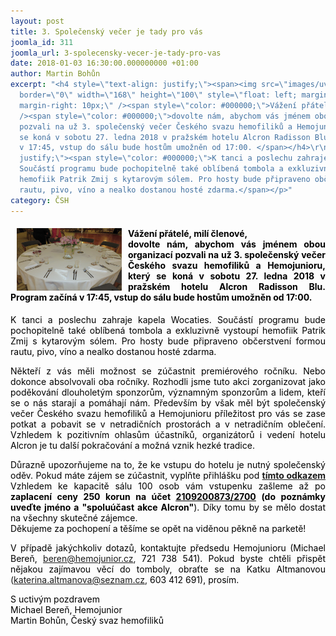 ```yaml
---
layout: post
title: 3. Společenský večer je tady pro vás
joomla_id: 311
joomla_url: 3-spolecensky-vecer-je-tady-pro-vas
date: 2018-01-03 16:30:00.000000000 +01:00
author: Martin Bohůn
excerpt: "<h4 style=\"text-align: justify;\"><span><img src=\"images/uvodnik-clanku-foto/spoleensk%20veer%202017%202.jpg\"
  border=\"0\" width=\"168\" height=\"100\" style=\"float: left; margin-left: 10px;
  margin-right: 10px;\" /><span style=\"color: #000000;\">Vážení přátelé, milí členové,</span></span><br
  /><span style=\"color: #000000;\">dovolte nám, abychom vás jménem obou organizací
  pozvali na už 3. společenský večer Českého svazu hemofiliků a Hemojunioru, který
  se koná v sobotu 27. ledna 2018 v pražském hotelu Alcron Radisson Blu. Program začíná
  v 17:45, vstup do sálu bude hostům umožněn od 17:00. </span></h4>\r\n<p style=\"text-align:
  justify;\"><span style=\"color: #000000;\">K tanci a poslechu zahraje kapela Wocaties.
  Součástí programu bude pochopitelně také oblíbená tombola a exkluzivně vystoupí
  hemofiik Patrik Zmij s kytarovým sólem. Pro hosty bude připraveno občerstvení formou
  rautu, pivo, víno a nealko dostanou hosté zdarma.</span></p>"
category: ČSH
---
```

<h4 style="text-align: justify;"><span><img src="images/uvodnik-clanku-foto/spoleensk%20veer%202017%202.jpg" border="0" width="168" height="100" style="float: left; margin-left: 10px; margin-right: 10px;" /><span style="color: #000000;">Vážení přátelé, milí členové,</span></span><br /><span style="color: #000000;">dovolte nám, abychom vás jménem obou organizací pozvali na už 3. společenský večer Českého svazu hemofiliků a Hemojunioru, který se koná v sobotu 27. ledna 2018 v pražském hotelu Alcron Radisson Blu. Program začíná v 17:45, vstup do sálu bude hostům umožněn od 17:00. </span></h4>

<p style="text-align: justify;"><span style="color: #000000;">K tanci a poslechu zahraje kapela Wocaties. Součástí programu bude pochopitelně také oblíbená tombola a exkluzivně vystoupí hemofiik Patrik Zmij s kytarovým sólem. Pro hosty bude připraveno občerstvení formou rautu, pivo, víno a nealko dostanou hosté zdarma.</span></p>



<p style="text-align: justify;"><span style="color: #000000;">Někteří z vás měli možnost se zúčastnit premiérového ročníku. Nebo dokonce absolvovali oba ročníky. Rozhodli jsme tuto akci zorganizovat jako poděkování dlouholetým sponzorům, významným sponzorům a lidem, kteří se o nás starají a pomáhají nám. Především by však měl být společenský večer Českého svazu hemofiliků a Hemojunioru příležitost pro vás se zase potkat a pobavit se v netradičních prostorách a v netradičním oblečení. Vzhledem k pozitivním ohlasům účastníků, organizátorů i vedení hotelu Alcron je tu další pokračování a možná vznik hezké tradice.</span></p>

<p style="text-align: justify;"><span style="color: #000000;">Důrazně upozorňujeme na to, že ke vstupu do hotelu je nutný společenský oděv. </span><span><span style="color: #000000;">Pokud máte zájem se zúčastnit, vyplňte přihlášku pod</span> <a href="index.php/cs/?option=com_chronoforms&amp;chronoform=Deadline-tabor" title="Deadline Společenský večer"><strong>tímto odkazem </strong></a></span><span><span style="color: #000000;"> Vzhledem ke kapacitě sálu 100 osob vám vstupenku zašleme až po </span><strong><span style="color: #000000;">zaplacení ceny 250 korun na účet</span> </strong></span><span style="text-decoration: underline;"><span style="color: #000000; text-decoration: underline;"><strong><a href="tel:(210)%20920-0873" target="_blank"><span style="color: #000000; text-decoration: underline;">2109200873</span></a></strong></span></span><span><strong><span style="text-decoration: underline;"><span style="color: #000000; text-decoration: underline;">/2700</span></span> <span style="color: #000000;">(do poznámky uveďte jméno a "spoluúčast akce Alcron"</span></strong><span style="color: #000000;">). Díky tomu by se mělo dostat na všechny skutečné zájemce.</span></span><br /><span style="color: #000000;">Děkujeme za pochopení a těšíme se opět na viděnou pěkně na parketě!<br /></span></p>

<p style="text-align: justify;"><span><span style="color: #000000;">V případě jakýchkoliv dotazů, kontaktujte předsedu Hemojunioru (Michael Bereň,</span> </span><a href="mailto:beren@hemojunior.cz" target="_blank">beren@hemojunior.cz</a><span>, <span style="color: #000000;">721 738 541). Pokud byste chtěli přispět nějakou zajímavou věcí do tomboly, obraťte se na Katku Altmanovou</span> (</span><a href="mailto:katerina.altmanova@seznam.cz" target="_blank">katerina.altmanova@seznam.cz</a><span>, <span style="color: #000000;">603 412 691), prosím.</span></span></p>

<p style="text-align: justify;"><span style="color: #000000;">S uctivým pozdravem</span><br /><span style="color: #000000;">Michael Bereň, Hemojunior</span><br /><span style="color: #000000;">Martin Bohůn, Český svaz hemofiliků</span></p>
